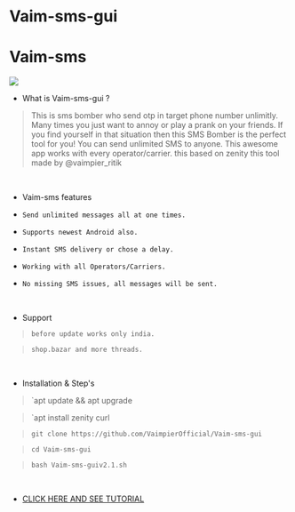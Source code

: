 # Vaim-sms-gui
# Vaim-sms
<img src="vaim-sms.png"><br>


- What is Vaim-sms-gui ?
> This is sms bomber who send otp in target phone number unlimitly.
> Many times you just want to annoy or play a prank on your friends.
> If you find yourself in that situation then this SMS Bomber is the perfect tool for you!
> You can send unlimited SMS to anyone. This awesome app works with every operator/carrier.
> this based on zenity
> this tool made by @vaimpier_ritik

<br>

- Vaim-sms features 

* `Send unlimited messages all at one times.`

* `Supports newest Android also.`

* `Instant SMS delivery or chose a delay.`

* `Working with all Operators/Carriers.`

* `No missing SMS issues, all messages will be sent.`

<br>

- Support

> `before update works only india.`

> `shop.bazar and more threads.`
 
 <br>

- Installation & Step's
 
> `apt update && apt upgrade

> `apt install zenity curl
 
> `git clone https://github.com/VaimpierOfficial/Vaim-sms-gui`
 
> `cd Vaim-sms-gui`  
 
> `bash Vaim-sms-guiv2.1.sh`

<br>


- <a href="https://youtu.be/8s5MbNnpPCU"> CLICK HERE AND SEE TUTORIAL </a>
